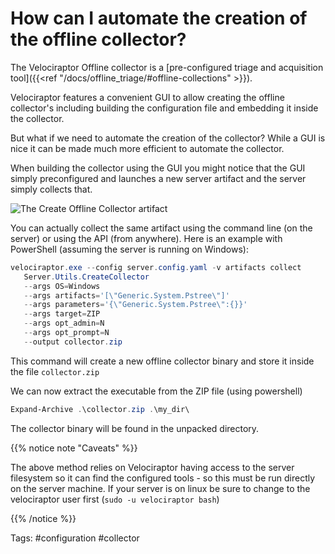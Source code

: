# How can I automate the creation of the offline collector?

The Velociraptor Offline collector is a [pre-configured triage and
acquisition tool]({{<ref "/docs/offline_triage/#offline-collections" >}}).

Velociraptor features a convenient GUI to allow creating the offline
collector's including building the configuration file and embedding it
inside the collector.

But what if we need to automate the creation of the collector? While a
GUI is nice it can be made much more efficient to automate the
collector.

When building the collector using the GUI you might notice that the
GUI simply preconfigured and launches a new server artifact and the
server simply collects that.

![The Create Offline Collector artifact](create_collector.png)


You can actually collect the same artifact using the command line (on
the server) or using the API (from anywhere). Here is an example with
PowerShell (assuming the server is running on Windows):

```powershell
velociraptor.exe --config server.config.yaml -v artifacts collect
   Server.Utils.CreateCollector
   --args OS=Windows
   --args artifacts='[\"Generic.System.Pstree\"]'
   --args parameters='{\"Generic.System.Pstree\":{}}'
   --args target=ZIP
   --args opt_admin=N
   --args opt_prompt=N
   --output collector.zip
```

This command will create a new offline collector binary and store it
inside the file `collector.zip`

We can now extract the executable from the ZIP file (using powershell)

```powershell
Expand-Archive .\collector.zip .\my_dir\
```

The collector binary will be found in the unpacked directory.

{{% notice note "Caveats" %}}

The above method relies on Velociraptor having access to the server
filesystem so it can find the configured tools - so this must be run
directly on the server machine. If your server is on linux be sure to
change to the velociraptor user first (`sudo -u velociraptor bash`)

{{% /notice %}}

Tags: #configuration #collector
